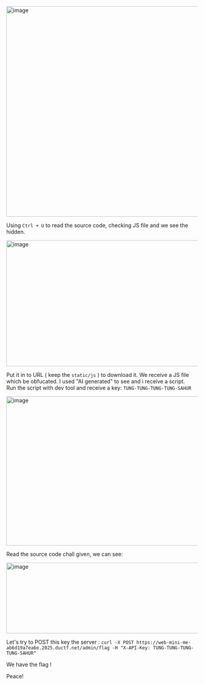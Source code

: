 <img width="1150" height="553" alt="image" src="https://github.com/user-attachments/assets/2ec59579-2f8f-47c7-9c9f-46c562fc990b" />  

Using `Ctrl + U` to read the source code, checking JS file and we see the hidden.  

<img width="939" height="331" alt="image" src="https://github.com/user-attachments/assets/97cc36fa-f3cc-4e72-b982-965d8b4c9e98" />  

Put it in to URL ( keep the `static/js` ) to download it.  We receive a JS file which be obfucated. I used "AI generated" to see and i receive a script.  
Run the script with dev tool and receive a key:  `TUNG-TUNG-TUNG-TUNG-SAHUR` 

<img width="822" height="392" alt="image" src="https://github.com/user-attachments/assets/a48acd7a-8040-40b0-aa15-c673cca2dfa1" />  

Read the source code chall given, we can see:  

<img width="519" height="186" alt="image" src="https://github.com/user-attachments/assets/ae1f3020-5733-4f8b-afe3-1699e10b20d4" />  

Let's try to POST this key the server : `curl -X POST https://web-mini-me-ab6d19a7ea6e.2025.ductf.net/admin/flag -H "X-API-Key: TUNG-TUNG-TUNG-TUNG-SAHUR"`  

We have the flag !  

Peace!





